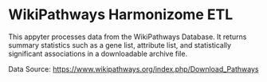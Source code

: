 # WikiPathways Harmonizome ETL

This appyter processes data from the WikiPathways Database. It returns summary statistics such as a gene list, attribute list, and statistically significant associations in a downloadable archive file.

Data Source: https://www.wikipathways.org/index.php/Download_Pathways
